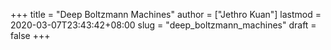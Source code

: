 +++
title = "Deep Boltzmann Machines"
author = ["Jethro Kuan"]
lastmod = 2020-03-07T23:43:42+08:00
slug = "deep_boltzmann_machines"
draft = false
+++
